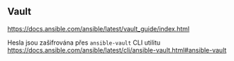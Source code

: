## Vault

https://docs.ansible.com/ansible/latest/vault_guide/index.html

Hesla jsou zašifrována přes `ansible-vault` CLI utilitu https://docs.ansible.com/ansible/latest/cli/ansible-vault.html#ansible-vault
